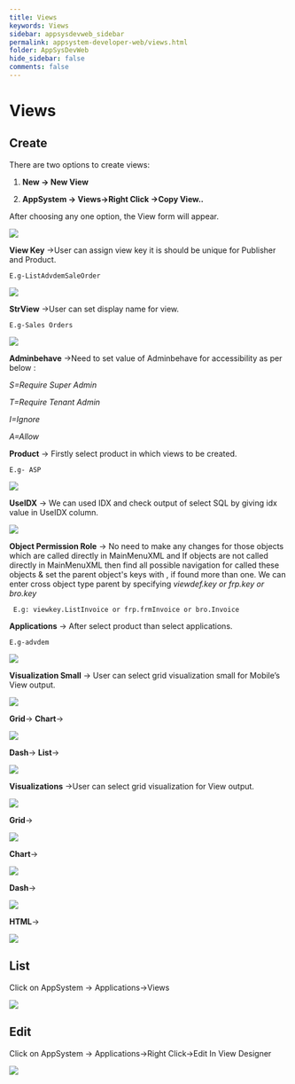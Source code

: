 ```yaml
---
title: Views
keywords: Views
sidebar: appsysdevweb_sidebar
permalink: appsystem-developer-web/views.html
folder: AppSysDevWeb
hide_sidebar: false
comments: false
---
```


# Views

## Create

There are two options to create views:

1. **New -> New View**

2. **AppSystem -> Views->Right Click ->Copy View..**

After choosing any one option, the View form will appear.

![](/images/createviewweb.png)

**View Key** ->User can assign view key it is should be unique for Publisher and Product.

    E.g-ListAdvdemSaleOrder
	
![](/images/viewkeyweb.png)	

**StrView** ->User can set display name for view.

    E.g-Sales Orders
	
![](/images/strviewweb.png)	
	
**Adminbehave** ->Need to set value of Adminbehave for accessibility as per below :

*S=Require Super Admin*

*T=Require Tenant Admin*

*I=Ignore*

*A=Allow*

**Product** -> Firstly select product in which views to be created.

    E.g- ASP

![](/images/viewproduct.jpg)


**UseIDX** -> We can used IDX and check output of select SQL by giving idx value in UseIDX column.

 ![](/images/fixedwhereweb.png)

**Object Permission Role** -> No need to make any changes for those objects which are called directly in MainMenuXML and If objects are not called directly in MainMenuXML then find all possible navigation for called these objects & set  the parent object's keys with , if found more than one. We can enter cross object type parent by specifying *viewdef.key or frp.key or bro.key*

     E.g: viewkey.ListInvoice or frp.frmInvoice or bro.Invoice
	 
	 
**Applications** ->  After select product than select applications.

    E.g-advdem

![](/images/viewapplicationsweb.png)

**Visualization Small** -> User can select grid visualization small for Mobile’s View output.

![](/images/viewvisualizationsmallweb.png)

**Grid**->                          **Chart**->

![](/images/viewgridchartweb.png)




**Dash**->     **List**->                   

![](/images/viewdashlistweb.png)

**Visualizations** ->User can select grid visualization for View output.

![](/images/viewvisualizationsweb.png)

**Grid**->

![](/images/viewgridweb.png)

**Chart**->

![](/images/viewchartweb.png)

**Dash**->

![](/images/viewdashweb.png)

**HTML**->

![](/images/viewhtml.jpg)


## List

Click on AppSystem -> Applications->Views

![](/images/viewlistweb.png)


## Edit

Click on AppSystem -> Applications->Right Click->Edit In View Designer

![](/images/editviewweb.png)
